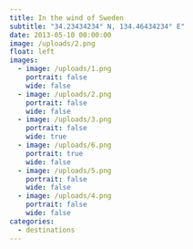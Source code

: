 ```yaml
---
title: In the wind of Sweden
subtitle: "34.23434234° N, 134.46434234° E"
date: 2013-05-10 00:00:00
image: /uploads/2.png
float: left
images: 
  - image: /uploads/1.png
    portrait: false
    wide: false
  - image: /uploads/2.png
    portrait: false
    wide: false
  - image: /uploads/3.png
    portrait: false
    wide: true
  - image: /uploads/6.png
    portrait: true
    wide: false
  - image: /uploads/5.png
    portrait: false
    wide: false
  - image: /uploads/4.png
    portrait: false
    wide: false
categories: 
  - destinations
---
```

